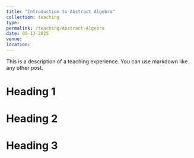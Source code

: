 ```yaml
---
title: "Introduction to Abstract Algebra"
collection: teaching
type: 
permalink: /teaching/Abstract-Algebra
date: 05-13-2025
venue: 
location: 
---
```


This is a description of a teaching experience. You can use markdown like any other post.

Heading 1
======

Heading 2
======

Heading 3
======
